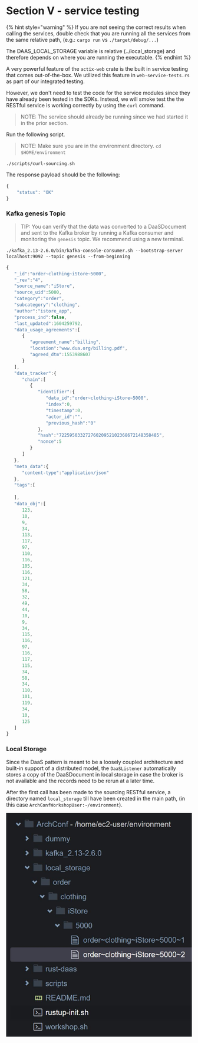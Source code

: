 # Section V - service testing

{% hint style="warning" %}
If you are not seeing the correct results when calling the services, double check that you are running all the services from the same relative path, (e.g.: `cargo run` vs `./target/debug/...`)&#x20;

The DAAS\_LOCAL\_STORAGE variable is relative (../local\_storage) and therefore depends on where you are running the executable.
{% endhint %}

A very powerful feature of the `actix-web` crate is the built in service testing that comes out-of-the-box. We utilized this feature in `web-service-tests.rs` as part of our integrated testing.&#x20;

However, we don't need to test the code for the service modules since they have already been tested in the SDKs. Instead, we will smoke test the the RESTful service is working correctly by using the `curl` command.

> NOTE: The service should already be running since we had started it in the prior section.

Run the following script.

> NOTE: Make sure you are in the environment directory. `cd $HOME/environment`

```
./scripts/curl-sourcing.sh
```

The response payload should be the following:

```javascript
{
    "status": "OK"
}
```

### Kafka genesis Topic

> TIP: You can verify that the data was converted to a DaaSDocument and sent to the Kafka broker by running a Kafka consumer and monitoring the `genesis` topic. We recommend using a new terminal.

```
./kafka_2.13-2.6.0/bin/kafka-console-consumer.sh --bootstrap-server localhost:9092 --topic genesis --from-beginning
```

```javascript
{
   "_id":"order~clothing~iStore~5000",
   "_rev":"4",
   "source_name":"iStore",
   "source_uid":5000,
   "category":"order",
   "subcategory":"clothing",
   "author":"istore_app",
   "process_ind":false,
   "last_updated":1604259792,
   "data_usage_agreements":[
      {
         "agreement_name":"billing",
         "location":"www.dua.org/billing.pdf",
         "agreed_dtm":1553988607
      }
   ],
   "data_tracker":{
      "chain":[
         {
            "identifier":{
               "data_id":"order~clothing~iStore~5000",
               "index":0,
               "timestamp":0,
               "actor_id":"",
               "previous_hash":"0"
            },
            "hash":"72259503327276020952102368672148358485",
            "nonce":5
         }
      ]
   },
   "meta_data":{
      "content-type":"application/json"
   },
   "tags":[
      
   ],
   "data_obj":[
      123,
      10,
      9,
      34,
      113,
      117,
      97,
      110,
      116,
      105,
      116,
      121,
      34,
      58,
      32,
      49,
      44,
      10,
      9,
      34,
      115,
      116,
      97,
      116,
      117,
      115,
      34,
      58,
      34,
      110,
      101,
      119,
      34,
      10,
      125
   ]
}
```

### Local Storage

Since the DaaS pattern is meant to be a loosely coupled architecture and built-in support of a distributed model, the `DaaSListener` automatically stores a copy of the DaaSDocument in  local storage in case the broker is not available and the records need to be rerun at a later time.

After the first call has been made to the sourcing RESTful service, a directory named `local_storage` till have been created in the main path, (in this case `ArchConfWorkshopUser:~/environment`).&#x20;

![](../.gitbook/assets/cloud9-06.jpg)
